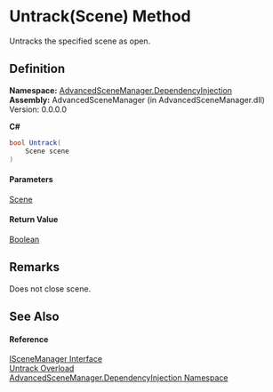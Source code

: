 # Untrack(Scene) Method

Untracks the specified scene as open.

## Definition

**Namespace:** [AdvancedSceneManager.DependencyInjection](N_AdvancedSceneManager_DependencyInjection.md)\
**Assembly:** AdvancedSceneManager (in AdvancedSceneManager.dll) Version: 0.0.0.0

**C#**

```c#
bool Untrack(
	Scene scene
)
```

#### Parameters

&#x20; [Scene](T_AdvancedSceneManager_Models_Scene.md)&#x20;

#### Return Value

[Boolean](https://learn.microsoft.com/dotnet/api/system.boolean)

## Remarks

Does not close scene.

## See Also

#### Reference

[ISceneManager Interface](T_AdvancedSceneManager_DependencyInjection_ISceneManager.md)\
[Untrack Overload](Overload_AdvancedSceneManager_DependencyInjection_ISceneManager_Untrack.md)\
[AdvancedSceneManager.DependencyInjection Namespace](N_AdvancedSceneManager_DependencyInjection.md)
